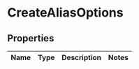 # CreateAliasOptions
## Properties

Name | Type | Description | Notes
------------ | ------------- | ------------- | -------------


